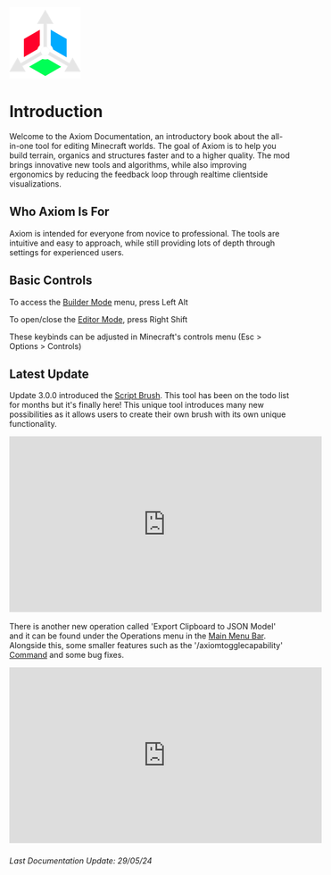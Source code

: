 ![Axiom Logo](/src/img/axiomIcon.png)

# Introduction

Welcome to the Axiom Documentation, an introductory book about the all-in-one tool for editing Minecraft worlds. The goal of Axiom is to help you build terrain, organics and structures faster and to a higher quality. The mod brings innovative new tools and algorithms, while also improving ergonomics by reducing the feedback loop through realtime clientside visualizations. 

## Who Axiom Is For

Axiom is intended for everyone from novice to professional. The tools are intuitive and easy to approach, while still providing lots of depth through settings for experienced users.

## Basic Controls

To access the [Builder Mode](builder/intro.md) menu, press Left Alt

To open/close the [Editor Mode](editor/intro.md), press Right Shift

These keybinds can be adjusted in Minecraft's controls menu (Esc > Options > Controls)

## Latest Update 

Update 3.0.0 introduced the [Script Brush](tools/painting/scriptbrush.md). This tool has been on the todo list for months but it's finally here! This unique tool introduces many new possibilities as it allows users to create their own brush with its own unique functionality.



<iframe width="560" height="315" src="https://www.youtube.com/embed/0czfydvLLOc?si=qDzbjg263Izi_6uu" title="YouTube video player" frameborder="0" allow="accelerometer; autoplay; clipboard-write; encrypted-media; gyroscope; picture-in-picture; web-share" referrerpolicy="strict-origin-when-cross-origin" allowfullscreen></iframe>

There is another new operation called 'Export Clipboard to JSON Model' and it can be found under the Operations menu in the [Main Menu Bar](editor/mainmenubar.md). Alongside this, some smaller features such as the '/axiomtogglecapability' [Command](advanced/commands.md) and some bug fixes.

<iframe width="560" height="315" src="https://www.youtube.com/embed/PWFBYJeqrlk?si=aPHQLeuJHM71qdeK" title="YouTube video player" frameborder="0" allow="accelerometer; autoplay; clipboard-write; encrypted-media; gyroscope; picture-in-picture; web-share" referrerpolicy="strict-origin-when-cross-origin" allowfullscreen></iframe>

###### Last Documentation Update: 29/05/24